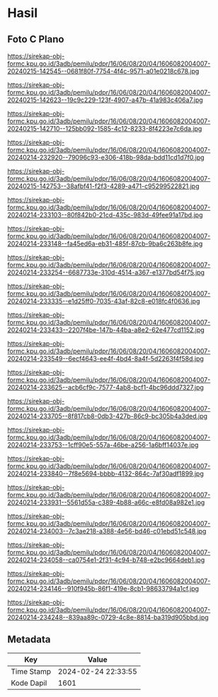 # Hasil

## Foto C Plano

https://sirekap-obj-formc.kpu.go.id/3adb/pemilu/pdpr/16/06/08/20/04/1606082004007-20240215-142545--0681f80f-7754-4f4c-9571-a01e0218c678.jpg

https://sirekap-obj-formc.kpu.go.id/3adb/pemilu/pdpr/16/06/08/20/04/1606082004007-20240215-142623--19c9c229-123f-4907-a47b-41a983c406a7.jpg

https://sirekap-obj-formc.kpu.go.id/3adb/pemilu/pdpr/16/06/08/20/04/1606082004007-20240215-142710--125bb092-1585-4c12-8233-8f4223e7c6da.jpg

https://sirekap-obj-formc.kpu.go.id/3adb/pemilu/pdpr/16/06/08/20/04/1606082004007-20240214-232920--79096c93-e306-418b-98da-bdd11cd1d7f0.jpg

https://sirekap-obj-formc.kpu.go.id/3adb/pemilu/pdpr/16/06/08/20/04/1606082004007-20240215-142753--38afbf41-f2f3-4289-a471-c95299522821.jpg

https://sirekap-obj-formc.kpu.go.id/3adb/pemilu/pdpr/16/06/08/20/04/1606082004007-20240214-233103--80f842b0-21cd-435c-983d-49fee91a17bd.jpg

https://sirekap-obj-formc.kpu.go.id/3adb/pemilu/pdpr/16/06/08/20/04/1606082004007-20240214-233148--fa45ed6a-eb31-485f-87cb-9ba6c263b8fe.jpg

https://sirekap-obj-formc.kpu.go.id/3adb/pemilu/pdpr/16/06/08/20/04/1606082004007-20240214-233254--6687733e-310d-4514-a367-e1377bd54f75.jpg

https://sirekap-obj-formc.kpu.go.id/3adb/pemilu/pdpr/16/06/08/20/04/1606082004007-20240214-233335--e1d25ff0-7035-43af-82c8-e018fc4f0636.jpg

https://sirekap-obj-formc.kpu.go.id/3adb/pemilu/pdpr/16/06/08/20/04/1606082004007-20240214-233433--2207f4be-147b-44ba-a8e2-62e477cd1152.jpg

https://sirekap-obj-formc.kpu.go.id/3adb/pemilu/pdpr/16/06/08/20/04/1606082004007-20240214-233549--6ecf4643-ee4f-4bd4-8a4f-5d2263f4f58d.jpg

https://sirekap-obj-formc.kpu.go.id/3adb/pemilu/pdpr/16/06/08/20/04/1606082004007-20240214-233625--acb6cf9c-7577-4ab8-bcf1-4bc96ddd7327.jpg

https://sirekap-obj-formc.kpu.go.id/3adb/pemilu/pdpr/16/06/08/20/04/1606082004007-20240214-233705--8f817cb8-0db3-427b-86c9-bc305b4a3ded.jpg

https://sirekap-obj-formc.kpu.go.id/3adb/pemilu/pdpr/16/06/08/20/04/1606082004007-20240214-233753--1cff90e5-557a-46be-a256-1a6bff14037e.jpg

https://sirekap-obj-formc.kpu.go.id/3adb/pemilu/pdpr/16/06/08/20/04/1606082004007-20240214-233840--7f8e5694-bbbb-4132-864c-7af30adf1899.jpg

https://sirekap-obj-formc.kpu.go.id/3adb/pemilu/pdpr/16/06/08/20/04/1606082004007-20240214-233931--5561d55a-c389-4b88-a66c-e8fd08a982e1.jpg

https://sirekap-obj-formc.kpu.go.id/3adb/pemilu/pdpr/16/06/08/20/04/1606082004007-20240214-234003--7c3ae218-a388-4e56-bd46-c01ebd51c548.jpg

https://sirekap-obj-formc.kpu.go.id/3adb/pemilu/pdpr/16/06/08/20/04/1606082004007-20240214-234058--ca0754e1-2f31-4c94-b748-e2bc9664deb1.jpg

https://sirekap-obj-formc.kpu.go.id/3adb/pemilu/pdpr/16/06/08/20/04/1606082004007-20240214-234146--910f945b-86f1-419e-8cb1-98633794a1cf.jpg

https://sirekap-obj-formc.kpu.go.id/3adb/pemilu/pdpr/16/06/08/20/04/1606082004007-20240214-234248--839aa89c-0729-4c8e-8814-ba319d905bbd.jpg


## Metadata

| Key        | Value               |
| ---------- | ------------------- |
| Time Stamp | 2024-02-24 22:33:55 |
| Kode Dapil | 1601                |



